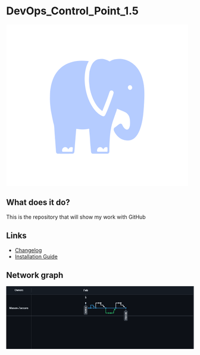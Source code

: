 # DevOps_Control_Point_1.5
![Logo](/logo.png)

## What does it do?
This is the repository that will show my work with GitHub

## Links
- [Changelog](./changelog.md)
- [Installation Guide](./install.md)

## Network graph
![Graph](/graph.png)
